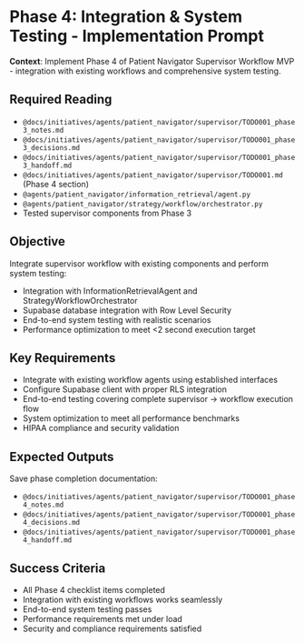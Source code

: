 # Phase 4: Integration & System Testing - Implementation Prompt

**Context**: Implement Phase 4 of Patient Navigator Supervisor Workflow MVP - integration with existing workflows and comprehensive system testing.

## Required Reading
- `@docs/initiatives/agents/patient_navigator/supervisor/TODO001_phase3_notes.md`
- `@docs/initiatives/agents/patient_navigator/supervisor/TODO001_phase3_decisions.md`
- `@docs/initiatives/agents/patient_navigator/supervisor/TODO001_phase3_handoff.md`
- `@docs/initiatives/agents/patient_navigator/supervisor/TODO001.md` (Phase 4 section)
- `@agents/patient_navigator/information_retrieval/agent.py`
- `@agents/patient_navigator/strategy/workflow/orchestrator.py`
- Tested supervisor components from Phase 3

## Objective
Integrate supervisor workflow with existing components and perform system testing:
- Integration with InformationRetrievalAgent and StrategyWorkflowOrchestrator
- Supabase database integration with Row Level Security
- End-to-end system testing with realistic scenarios
- Performance optimization to meet <2 second execution target

## Key Requirements
- Integrate with existing workflow agents using established interfaces
- Configure Supabase client with proper RLS integration
- End-to-end testing covering complete supervisor → workflow execution flow
- System optimization to meet all performance benchmarks
- HIPAA compliance and security validation

## Expected Outputs
Save phase completion documentation:
- `@docs/initiatives/agents/patient_navigator/supervisor/TODO001_phase4_notes.md`
- `@docs/initiatives/agents/patient_navigator/supervisor/TODO001_phase4_decisions.md`
- `@docs/initiatives/agents/patient_navigator/supervisor/TODO001_phase4_handoff.md`

## Success Criteria
- All Phase 4 checklist items completed
- Integration with existing workflows works seamlessly
- End-to-end system testing passes
- Performance requirements met under load
- Security and compliance requirements satisfied
